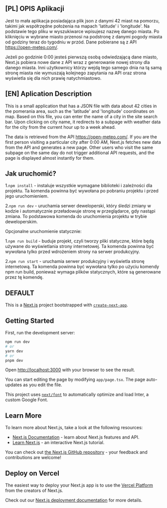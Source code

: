 ## [PL] OPIS Aplikacji

Jest to mała aplikacja posiadająca plik json z danymi 42 miast na pomorzu, takimi jak współrzędne położenia na mapach 'latitude' i 'longitude'.
Na podstawie tego pliku w wyszukiwarce wpisujesz nazwę danego miasta. Po kliknięciu w wybrane miasto przenosi na podstronę z danymi pogody miasta od godziny teraz do tygodniu w przód. Dane pobierane są z API https://open-meteo.com/.

Jeżeli po godzinie 0:00 jesteś pierwszą osobą odwiedzającą dane miasto, Next.js pobiera nowe dane z API wraz z generowanie nowej strony dla danego miasta.
Inni użytkownicy którzy wejdą tego samego dnia na tą samą stronę miasta nie wymuszają kolejnego zapytania na API oraz strona wyświetla się dla nich prawię natychmiastowo.

## [EN] Aplication Description

This is a small application that has a JSON file with data about 42 cities in the pomerania area, such as the 'latitude' and 'longitude' coordinates on map. Based on this file, you can enter the name of a city in the site search bar. Upon clicking on city name, it redirects to a subpage with weather data for the city from the current hour up to a week ahead.

The data is retrieved from the API https://open-meteo.com/. If you are the first person visiting a particular city after 0:00 AM, Next.js fetches new data from the API and generates a new page. Other users who visit the same subpage on the same day do not trigger additional API requests, and the page is displayed almost instantly for them.

## Jak uruchomić?

1.`npm install` - instaluje wszystkie wymagane biblioteki i zależności dla projektu. Ta komenda powinna być wywołana po pobraniu projektu i przed jego uruchomieniem.

2.`npm run dev` - uruchamia serwer deweloperski, który śledzi zmiany w kodzie i automatycznie przeładowuje stronę w przeglądarce, gdy nastąpi zmiana. To podstawowa komenda do uruchomienia projektu w trybie deweloperskim.

Opcjonalne uruchomienie statycznie:

1.`npm run build` - buduje projekt, czyli tworzy pliki statyczne, które będą używane do wyświetlania strony internetowej. Ta komenda powinna być wywołana tylko przed wdrożeniem strony na serwer produkcyjny.

2.`npm run start` - uruchamia serwer produkcyjny i wyświetla stronę internetową. Ta komenda powinna być wywołana tylko po użyciu komendy npm run build, ponieważ wymaga plików statycznych, które są generowane przez tę komendę.



## DEFAULT
This is a [Next.js](https://nextjs.org/) project bootstrapped with [`create-next-app`](https://github.com/vercel/next.js/tree/canary/packages/create-next-app).

## Getting Started

First, run the development server:

```bash
npm run dev
# or
yarn dev
# or
pnpm dev
```

Open [http://localhost:3000](http://localhost:3000) with your browser to see the result.

You can start editing the page by modifying `app/page.tsx`. The page auto-updates as you edit the file.

This project uses [`next/font`](https://nextjs.org/docs/basic-features/font-optimization) to automatically optimize and load Inter, a custom Google Font.

## Learn More

To learn more about Next.js, take a look at the following resources:

- [Next.js Documentation](https://nextjs.org/docs) - learn about Next.js features and API.
- [Learn Next.js](https://nextjs.org/learn) - an interactive Next.js tutorial.

You can check out [the Next.js GitHub repository](https://github.com/vercel/next.js/) - your feedback and contributions are welcome!

## Deploy on Vercel

The easiest way to deploy your Next.js app is to use the [Vercel Platform](https://vercel.com/new?utm_medium=default-template&filter=next.js&utm_source=create-next-app&utm_campaign=create-next-app-readme) from the creators of Next.js.

Check out our [Next.js deployment documentation](https://nextjs.org/docs/deployment) for more details.
